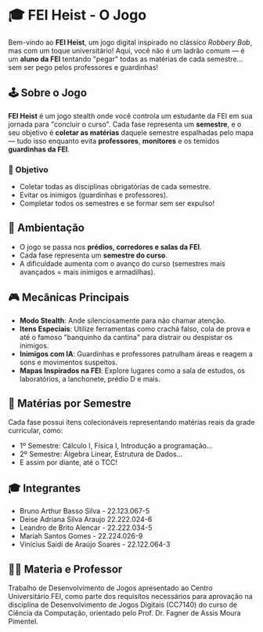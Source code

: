 # 🎓 FEI Heist - O Jogo

Bem-vindo ao **FEI Heist**, um jogo digital inspirado no clássico *Robbery Bob*, mas com um toque universitário! Aqui, você não é um ladrão comum — é um **aluno da FEI** tentando "pegar" todas as matérias de cada semestre... sem ser pego pelos professores e guardinhas!

## 🕹️ Sobre o Jogo

**FEI Heist** é um jogo stealth onde você controla um estudante da FEI em sua jornada para "concluir o curso". Cada fase representa um **semestre**, e o seu objetivo é **coletar as matérias** daquele semestre espalhadas pelo mapa — tudo isso enquanto evita **professores**, **monitores** e os temidos **guardinhas da FEI**.

### 🎯 Objetivo
- Coletar todas as disciplinas obrigatórias de cada semestre.
- Evitar os inimigos (guardinhas e professores).
- Completar todos os semestres e se formar sem ser expulso!

## 🏫 Ambientação

- O jogo se passa nos **prédios, corredores e salas da FEI**.
- Cada fase representa um **semestre do curso**.
- A dificuldade aumenta com o avanço do curso (semestres mais avançados = mais inimigos e armadilhas).

## 🎮 Mecânicas Principais

- **Modo Stealth**: Ande silenciosamente para não chamar atenção.
- **Itens Especiais**: Utilize ferramentas como crachá falso, cola de prova e até o famoso "banquinho da cantina" para distrair ou despistar os inimigos.
- **Inimigos com IA**: Guardinhas e professores patrulham áreas e reagem a sons e movimentos suspeitos.
- **Mapas Inspirados na FEI**: Explore lugares como a sala de estudos, os laboratórios, a lanchonete, prédio D e mais.

## 🧠 Matérias por Semestre

Cada fase possui itens colecionáveis representando matérias reais da grade curricular, como:

- 1º Semestre: Cálculo I, Física I, Introdução a programação...
- 2º Semestre: Álgebra Linear, Estrutura de Dados...
- E assim por diante, até o TCC!

## 🎓 Integrantes

- Bruno Arthur Basso Silva - 22.123.067-5
- Deise Adriana Silva Araujo 22.222.024-6
- Leandro de Brito Alencar - 22.222.034-5
- Mariah Santos Gomes - 22.224.026-9
- Vinícius Saidi de Araújo Soares - 22.122.064-3

## 👨‍🏫 Materia e Professor

Trabalho de Desenvolvimento de Jogos apresentado ao Centro Universitário FEI, como parte dos requisitos necessários para aprovação na disciplina de Desenvolvimento de Jogos Digitais (CC7140) do curso de Ciência da Computação, orientado pelo Prof. Dr. Fagner de Assis Moura Pimentel.
